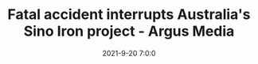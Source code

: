---
"title": "Fatal accident interrupts Australia's Sino Iron project - Argus Media"
"date": "2021-9-20 7:0:0"
"feed_name": "GOOGLENEWSMINING"
"feed_website": "https://news.google.com/search?q=mining%2Bincident&hl=en-US&gl=US&ceid=US:en"
"feed_rss": "https://news.google.com/rss/search?q=mining%2Bincident&hl=en-US&gl=US&ceid=US:en"
"link": "https://www.argusmedia.com/en/news/2255481-fatal-accident-interrupts-australias-sino-iron-project"
"source": "{'href': 'https://www.argusmedia.com', 'title': 'Argus Media'}"
"file": "_posts/2021-1-1-1831a9dced29d31bfd83f1a2798458499f6f24cd.md"
"accident": "1"
"drilling": "0"
"dead": "0"
"injured": "0"
"arrested": "0"
"place": "unknown place"
"where": "unknown site"
"causes": "unknown"
"place_uri": "unknown place"
---